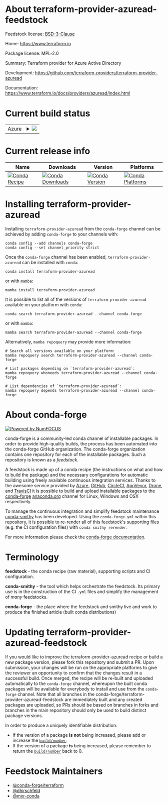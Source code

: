 About terraform-provider-azuread-feedstock
==========================================

Feedstock license: [BSD-3-Clause](https://github.com/conda-forge/terraform-provider-azuread-feedstock/blob/main/LICENSE.txt)

Home: https://www.terraform.io

Package license: MPL-2.0

Summary: Terraform provider for Azure Active Directory

Development: https://github.com/terraform-providers/terraform-provider-azuread

Documentation: https://www.terraform.io/docs/providers/azuread/index.html

Current build status
====================


<table>
    
  <tr>
    <td>Azure</td>
    <td>
      <details>
        <summary>
          <a href="https://dev.azure.com/conda-forge/feedstock-builds/_build/latest?definitionId=9526&branchName=main">
            <img src="https://dev.azure.com/conda-forge/feedstock-builds/_apis/build/status/terraform-provider-azuread-feedstock?branchName=main">
          </a>
        </summary>
        <table>
          <thead><tr><th>Variant</th><th>Status</th></tr></thead>
          <tbody><tr>
              <td>linux_64</td>
              <td>
                <a href="https://dev.azure.com/conda-forge/feedstock-builds/_build/latest?definitionId=9526&branchName=main">
                  <img src="https://dev.azure.com/conda-forge/feedstock-builds/_apis/build/status/terraform-provider-azuread-feedstock?branchName=main&jobName=linux&configuration=linux%20linux_64_" alt="variant">
                </a>
              </td>
            </tr><tr>
              <td>osx_64</td>
              <td>
                <a href="https://dev.azure.com/conda-forge/feedstock-builds/_build/latest?definitionId=9526&branchName=main">
                  <img src="https://dev.azure.com/conda-forge/feedstock-builds/_apis/build/status/terraform-provider-azuread-feedstock?branchName=main&jobName=osx&configuration=osx%20osx_64_" alt="variant">
                </a>
              </td>
            </tr><tr>
              <td>win_64</td>
              <td>
                <a href="https://dev.azure.com/conda-forge/feedstock-builds/_build/latest?definitionId=9526&branchName=main">
                  <img src="https://dev.azure.com/conda-forge/feedstock-builds/_apis/build/status/terraform-provider-azuread-feedstock?branchName=main&jobName=win&configuration=win%20win_64_" alt="variant">
                </a>
              </td>
            </tr>
          </tbody>
        </table>
      </details>
    </td>
  </tr>
</table>

Current release info
====================

| Name | Downloads | Version | Platforms |
| --- | --- | --- | --- |
| [![Conda Recipe](https://img.shields.io/badge/recipe-terraform--provider--azuread-green.svg)](https://anaconda.org/conda-forge/terraform-provider-azuread) | [![Conda Downloads](https://img.shields.io/conda/dn/conda-forge/terraform-provider-azuread.svg)](https://anaconda.org/conda-forge/terraform-provider-azuread) | [![Conda Version](https://img.shields.io/conda/vn/conda-forge/terraform-provider-azuread.svg)](https://anaconda.org/conda-forge/terraform-provider-azuread) | [![Conda Platforms](https://img.shields.io/conda/pn/conda-forge/terraform-provider-azuread.svg)](https://anaconda.org/conda-forge/terraform-provider-azuread) |

Installing terraform-provider-azuread
=====================================

Installing `terraform-provider-azuread` from the `conda-forge` channel can be achieved by adding `conda-forge` to your channels with:

```
conda config --add channels conda-forge
conda config --set channel_priority strict
```

Once the `conda-forge` channel has been enabled, `terraform-provider-azuread` can be installed with `conda`:

```
conda install terraform-provider-azuread
```

or with `mamba`:

```
mamba install terraform-provider-azuread
```

It is possible to list all of the versions of `terraform-provider-azuread` available on your platform with `conda`:

```
conda search terraform-provider-azuread --channel conda-forge
```

or with `mamba`:

```
mamba search terraform-provider-azuread --channel conda-forge
```

Alternatively, `mamba repoquery` may provide more information:

```
# Search all versions available on your platform:
mamba repoquery search terraform-provider-azuread --channel conda-forge

# List packages depending on `terraform-provider-azuread`:
mamba repoquery whoneeds terraform-provider-azuread --channel conda-forge

# List dependencies of `terraform-provider-azuread`:
mamba repoquery depends terraform-provider-azuread --channel conda-forge
```


About conda-forge
=================

[![Powered by
NumFOCUS](https://img.shields.io/badge/powered%20by-NumFOCUS-orange.svg?style=flat&colorA=E1523D&colorB=007D8A)](https://numfocus.org)

conda-forge is a community-led conda channel of installable packages.
In order to provide high-quality builds, the process has been automated into the
conda-forge GitHub organization. The conda-forge organization contains one repository
for each of the installable packages. Such a repository is known as a *feedstock*.

A feedstock is made up of a conda recipe (the instructions on what and how to build
the package) and the necessary configurations for automatic building using freely
available continuous integration services. Thanks to the awesome service provided by
[Azure](https://azure.microsoft.com/en-us/services/devops/), [GitHub](https://github.com/),
[CircleCI](https://circleci.com/), [AppVeyor](https://www.appveyor.com/),
[Drone](https://cloud.drone.io/welcome), and [TravisCI](https://travis-ci.com/)
it is possible to build and upload installable packages to the
[conda-forge](https://anaconda.org/conda-forge) [anaconda.org](https://anaconda.org/)
channel for Linux, Windows and OSX respectively.

To manage the continuous integration and simplify feedstock maintenance
[conda-smithy](https://github.com/conda-forge/conda-smithy) has been developed.
Using the ``conda-forge.yml`` within this repository, it is possible to re-render all of
this feedstock's supporting files (e.g. the CI configuration files) with ``conda smithy rerender``.

For more information please check the [conda-forge documentation](https://conda-forge.org/docs/).

Terminology
===========

**feedstock** - the conda recipe (raw material), supporting scripts and CI configuration.

**conda-smithy** - the tool which helps orchestrate the feedstock.
                   Its primary use is in the construction of the CI ``.yml`` files
                   and simplify the management of *many* feedstocks.

**conda-forge** - the place where the feedstock and smithy live and work to
                  produce the finished article (built conda distributions)


Updating terraform-provider-azuread-feedstock
=============================================

If you would like to improve the terraform-provider-azuread recipe or build a new
package version, please fork this repository and submit a PR. Upon submission,
your changes will be run on the appropriate platforms to give the reviewer an
opportunity to confirm that the changes result in a successful build. Once
merged, the recipe will be re-built and uploaded automatically to the
`conda-forge` channel, whereupon the built conda packages will be available for
everybody to install and use from the `conda-forge` channel.
Note that all branches in the conda-forge/terraform-provider-azuread-feedstock are
immediately built and any created packages are uploaded, so PRs should be based
on branches in forks and branches in the main repository should only be used to
build distinct package versions.

In order to produce a uniquely identifiable distribution:
 * If the version of a package **is not** being increased, please add or increase
   the [``build/number``](https://docs.conda.io/projects/conda-build/en/latest/resources/define-metadata.html#build-number-and-string).
 * If the version of a package **is** being increased, please remember to return
   the [``build/number``](https://docs.conda.io/projects/conda-build/en/latest/resources/define-metadata.html#build-number-and-string)
   back to 0.

Feedstock Maintainers
=====================

* [@conda-forge/terraform](https://github.com/orgs/conda-forge/teams/terraform/)
* [@dhirschfeld](https://github.com/dhirschfeld/)
* [@mxr-conda](https://github.com/mxr-conda/)

